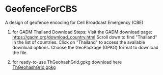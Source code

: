 # GeofenceForCBS
A design of geofence encoding for Cell Broadcast Emergency (CBE)

1) for GADM Thailand Download Steps:
Visit the GADM download page: https://gadm.org/download_country.html
Scroll down to find "Thailand" in the list of countries.
Click on "Thailand" to access the available download options.
Choose the GeoPackage (GPKG) format to download the file.

2) for ready-to-use ThGeohashGrid.gpkg  download here [ThGeohashGrid.gpkg](https://drive.google.com/uc?export=download&id=1f_-Pio8ZqW-K59IH6Nbk3koTQS73YQIi)

